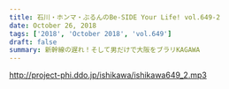 ```yaml
---
title: 石川・ホンマ・ぶるんのBe-SIDE Your Life! vol.649-2
date: October 26, 2018
tags: ['2018', 'October 2018', 'vol.649']
draft: false
summary: 新幹線の遅れ！そして男だけで大阪をブラリKAGAWA
---
```


http://project-phi.ddo.jp/ishikawa/ishikawa649_2.mp3